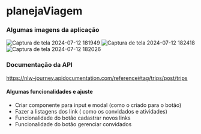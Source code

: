 # planejaViagem

### Algumas imagens da aplicação
![Captura de tela 2024-07-12 181949](https://github.com/user-attachments/assets/c2fab644-fdea-4d13-b20c-308657be28db)
![Captura de tela 2024-07-12 182418](https://github.com/user-attachments/assets/9718d939-6c03-44bd-ab95-b9d343bf378c)
![Captura de tela 2024-07-12 182026](https://github.com/user-attachments/assets/19442fe6-ce0e-4983-b50d-fb5722ef2ea2)

### Documentação da API
https://nlw-journey.apidocumentation.com/reference#tag/trips/post/trips

#### Algumas funcionalidades e ajuste
  - Criar componente para input e modal (como o criado para o botão)
  - Fazer a listagens dos link ( como os convidados e atividades)
  - Funcionalidade do botão cadastrar novos links
  - Funcionalidade do botão gerenciar convidados

